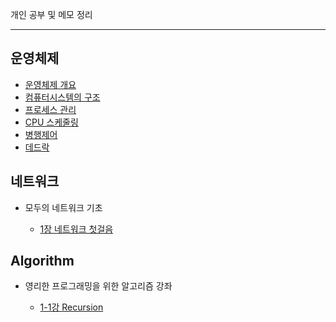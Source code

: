 개인 공부 및 메모 정리

---

## 운영체제

- [운영체제 개요](./Operating-System/운영체제%20개요.md)
- [컴퓨터시스템의 구조](./Operating-System/컴퓨터시스템의%20구조.md)
- [프로세스 관리](./Operating-System/프로세스%20관리.md)
- [CPU 스케줄링](./Operating-System/CPU%20스케줄링.md)
- [병행제어](./Operating-System/병행제어.md)
- [데드락](./Operating-System/데드락.md)

## 네트워크

- 모두의 네트워크 기초

  - [1장 네트워크 첫걸음](./Network/모두의%20네트워크%20기초/1장.md)

## Algorithm

- 영리한 프로그래밍을 위한 알고리즘 강좌

  - [1-1강 Recursion](./Algorithm/순환/순환의%20개념과%20기본%20예제1.md)
